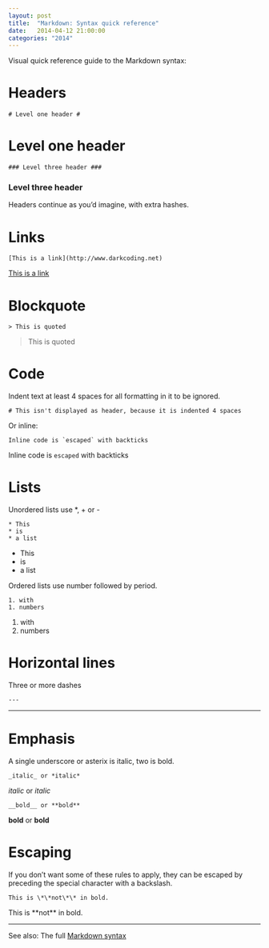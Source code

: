 ```yaml
---
layout: post
title:  "Markdown: Syntax quick reference"
date:   2014-04-12 21:00:00
categories: "2014"
---
```


Visual quick reference guide to the Markdown syntax:


# Headers #

    # Level one header #

# Level one header #

    ### Level three header ###

### Level three header ###

Headers continue as you’d imagine, with extra hashes.


# Links #

    [This is a link](http://www.darkcoding.net)

[This is a link](http://www.darkcoding.net)


# Blockquote #

    > This is quoted

> This is quoted


# Code #

Indent text at least 4 spaces for all formatting in it to be ignored.

    # This isn't displayed as header, because it is indented 4 spaces

Or inline:

    Inline code is `escaped` with backticks

Inline code is `escaped` with backticks


# Lists #

Unordered lists use *, + or -

    * This
    * is
    * a list

* This
* is
* a list

Ordered lists use number followed by period.

    1. with
    1. numbers

1. with
1. numbers


# Horizontal lines #

Three or more dashes

    ---

 ---
	

# Emphasis #

A single underscore or asterix is italic, two is bold.

    _italic_ or *italic*

_italic_ or *italic*

    __bold__ or **bold**

__bold__ or **bold**


# Escaping #

If you don’t want some of these rules to apply, they can be escaped by preceding the special character with a backslash.

    This is \*\*not\*\* in bold.

This is \*\*not\*\* in bold.

 ---

See also: The full [Markdown syntax][markdown]

[markdown]: http://daringfireball.net/projects/markdown/syntax